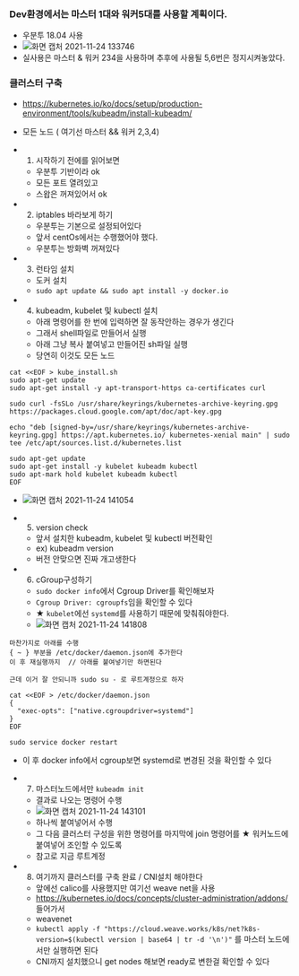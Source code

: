 ### Dev환경에서는 마스터 1대와 워커5대를 사용할 계획이다.
- 우분투 18.04 사용
- ![화면 캡처 2021-11-24 133746](https://user-images.githubusercontent.com/62214428/143175841-43957755-9e49-4883-bf12-5cb058872953.png)
- 실사용은 마스터  & 워커 234을 사용하며 추후에 사용될 5,6번은 정지시켜놓았다.


### 클러스터 구축
- https://kubernetes.io/ko/docs/setup/production-environment/tools/kubeadm/install-kubeadm/
- 모든 노드 ( 여기선 마스터 && 워커 2,3,4)
- 1. 시작하기 전에를 읽어보면
   - 우분투 기반이라 ok 
   - 모든 포트 열려있고
   - 스왑은 꺼져있어서 ok

- 2. iptables 바라보게 하기
  - 우분투는 기본으로 설정되어있다
  - 앞서 centOs에서는 수행했어야 했다.
  - 우분투는 방화벽 꺼져있다

- 3. 런타임 설치
  - 도커 설치
  - `sudo apt update && sudo apt install -y docker.io`

- 4. kubeadm, kubelet 및 kubectl 설치
  - 아래 명령어를 한 번에 입력하면 잘 동작안하는 경우가 생긴다
  - 그래서 shell파일로 만들어서 실행
  - 아래 그냥 복사 붙여넣고 만들어진 sh파일 실행
  - 당연히 이것도 모든 노드 
```
cat <<EOF > kube_install.sh
sudo apt-get update
sudo apt-get install -y apt-transport-https ca-certificates curl

sudo curl -fsSLo /usr/share/keyrings/kubernetes-archive-keyring.gpg https://packages.cloud.google.com/apt/doc/apt-key.gpg

echo "deb [signed-by=/usr/share/keyrings/kubernetes-archive-keyring.gpg] https://apt.kubernetes.io/ kubernetes-xenial main" | sudo tee /etc/apt/sources.list.d/kubernetes.list

sudo apt-get update
sudo apt-get install -y kubelet kubeadm kubectl
sudo apt-mark hold kubelet kubeadm kubectl
EOF
```
  - ![화면 캡처 2021-11-24 141054](https://user-images.githubusercontent.com/62214428/143178565-5d5ad02d-7941-4687-850d-7bed36add624.png)

- 5. version check
  - 앞서 설치한 kubeadm, kubelet 및 kubectl 버전확인
  - ex) kubeadm version
  - 버전 안맞으면 진짜 개고생한다

- 6. cGroup구성하기
  - `sudo docker info`에서 Cgroup Driver를 확인해보자
  - `Cgroup Driver: cgroupfs`임을 확인할 수 있다
  - ★ `kubelet`에선 `systemd`를 사용하기 때문에 맞춰줘야한다.
  - ![화면 캡처 2021-11-24 141808](https://user-images.githubusercontent.com/62214428/143179219-c5503437-e9ec-4179-ab2f-4bd6c83dd1d3.png)
```
마찬가지로 아래를 수행
{ ~ } 부분을 /etc/docker/daemon.json에 추가한다
이 후 재실행까지  // 아래를 붙여넣기만 하면된다

근데 이거 잘 안되니까 sudo su - 로 루트계정으로 하자

cat <<EOF > /etc/docker/daemon.json
{
  "exec-opts": ["native.cgroupdriver=systemd"]
}
EOF

sudo service docker restart
```
  - 이 후 docker info에서 cgroup보면 systemd로 변경된 것을 확인할 수 있다

- 7. 마스터노드에서만 `kubeadm init`
   - 결과로 나오는 명령어 수행
   - ![화면 캡처 2021-11-24 143101](https://user-images.githubusercontent.com/62214428/143180491-ae67737d-cbf6-434e-b802-25da08c6a57b.png)
   - 하나씩 붙여넣어서 수행
   - 그 다음 클러스터 구성을 위한 명령어를 마지막에 join 명령어를 ★ 워커노드에 붙여넣어 조인할 수 있도록
   - 참고로 지금 루트계정


- 8. 여기까지 클러스터를 구축 완료 / CNI설치 해야한다
  - 앞에선 calico를 사용했지만 여기선 weave net을 사용
  - https://kubernetes.io/docs/concepts/cluster-administration/addons/ 들어가서 
  - weavenet
  - `kubectl apply -f "https://cloud.weave.works/k8s/net?k8s-version=$(kubectl version | base64 | tr -d '\n')"` 를 마스터 노드에서만 실행하면 된다
  - CNI까지 설치했으니 get nodes 해보면 ready로 변한걸 확인할 수 있다











